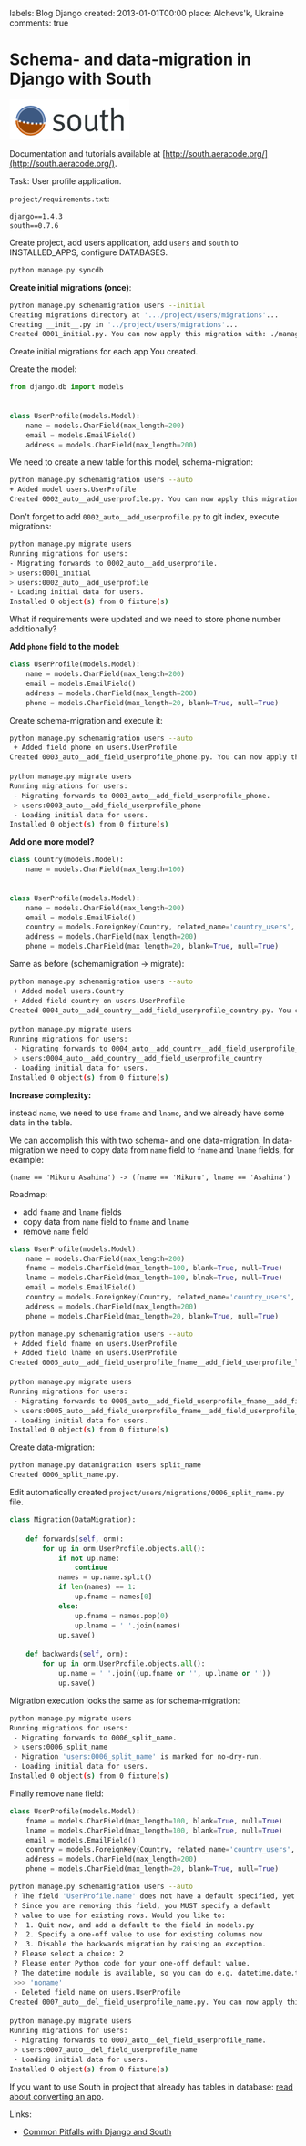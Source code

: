 labels: Blog
        Django
created: 2013-01-01T00:00
place: Alchevs'k, Ukraine
comments: true

# Schema- and data-migration in Django with South

![South](south_logo.png)

Documentation and tutorials available at [http://south.aeracode.org/](http://south.aeracode.org/).

Task: User profile application.

```project/requirements.txt```:
```text
django==1.4.3
south==0.7.6
```

Create project, add users application, add ```users``` and ```south``` to INSTALLED_APPS, configure DATABASES.
```bash
python manage.py syncdb
```

**Create initial migrations (once)**:
```bash
python manage.py schemamigration users --initial
Creating migrations directory at '.../project/users/migrations'...
Creating __init__.py in '../project/users/migrations'...
Created 0001_initial.py. You can now apply this migration with: ./manage.py migrate users
```

Create initial migrations for each app You created.

Create the model:
```python
from django.db import models


class UserProfile(models.Model):
    name = models.CharField(max_length=200)
    email = models.EmailField()
    address = models.CharField(max_length=200)
```

We need to create a new table for this model, schema-migration:
```bash
python manage.py schemamigration users --auto
+ Added model users.UserProfile
Created 0002_auto__add_userprofile.py. You can now apply this migration with: ./manage.py migrate users
```

Don't forget to add ```0002_auto__add_userprofile.py``` to git index, execute migrations:
```bash
python manage.py migrate users
Running migrations for users:
- Migrating forwards to 0002_auto__add_userprofile.
> users:0001_initial
> users:0002_auto__add_userprofile
- Loading initial data for users.
Installed 0 object(s) from 0 fixture(s)
```

What if requirements were updated and we need to store phone number additionally?

**Add `phone` field to the model:**
```python
class UserProfile(models.Model):
    name = models.CharField(max_length=200)
    email = models.EmailField()
    address = models.CharField(max_length=200)
    phone = models.CharField(max_length=20, blank=True, null=True)
```

Create schema-migration and execute it:
```bash
python manage.py schemamigration users --auto
 + Added field phone on users.UserProfile
Created 0003_auto__add_field_userprofile_phone.py. You can now apply this migration with: ./manage.py migrate users

python manage.py migrate users
Running migrations for users:
 - Migrating forwards to 0003_auto__add_field_userprofile_phone.
 > users:0003_auto__add_field_userprofile_phone
 - Loading initial data for users.
Installed 0 object(s) from 0 fixture(s)
```

**Add one more model?**

```python
class Country(models.Model):
    name = models.CharField(max_length=100)


class UserProfile(models.Model):
    name = models.CharField(max_length=200)
    email = models.EmailField()
    country = models.ForeignKey(Country, related_name='country_users', null=True)
    address = models.CharField(max_length=200)
    phone = models.CharField(max_length=20, blank=True, null=True)
```

Same as before (schemamigration -> migrate):
```bash
python manage.py schemamigration users --auto
 + Added model users.Country
 + Added field country on users.UserProfile
Created 0004_auto__add_country__add_field_userprofile_country.py. You can now apply this migration with: ./manage.py migrate users

python manage.py migrate users
Running migrations for users:
 - Migrating forwards to 0004_auto__add_country__add_field_userprofile_country.
 > users:0004_auto__add_country__add_field_userprofile_country
 - Loading initial data for users.
Installed 0 object(s) from 0 fixture(s)
```

**Increase complexity:**

instead ```name```, we need to use ```fname``` and ```lname```, and we already have some data in the table.

We can accomplish this with two schema- and one data-migration. In data-migration we need to copy data from ```name``` field to ```fname``` and ```lname``` fields, for example:
```text
(name == 'Mikuru Asahina') -> (fname == 'Mikuru', lname == 'Asahina')
```

Roadmap:

- add ```fname``` and ```lname``` fields
- copy data from ```name``` field to ```fname``` and ```lname```
- remove ```name``` field

```python
class UserProfile(models.Model):
    name = models.CharField(max_length=200)
    fname = models.CharField(max_length=100, blank=True, null=True)
    lname = models.CharField(max_length=100, blnak=True, null=True)
    email = models.EmailField()
    country = models.ForeignKey(Country, related_name='country_users', null=True)
    address = models.CharField(max_length=200)
    phone = models.CharField(max_length=20, blank=True, null=True)
```

```bash
python manage.py schemamigration users --auto
 + Added field fname on users.UserProfile
 + Added field lname on users.UserProfile
Created 0005_auto__add_field_userprofile_fname__add_field_userprofile_lname.py. You can now apply this migration with: ./manage.py migrate users

python manage.py migrate users
Running migrations for users:
 - Migrating forwards to 0005_auto__add_field_userprofile_fname__add_field_userprofile_lname.
 > users:0005_auto__add_field_userprofile_fname__add_field_userprofile_lname
 - Loading initial data for users.
Installed 0 object(s) from 0 fixture(s)
```

Create data-migration:
```bash
python manage.py datamigration users split_name
Created 0006_split_name.py.
```

Edit automatically created ```project/users/migrations/0006_split_name.py``` file.

```python
class Migration(DataMigration):

    def forwards(self, orm):
        for up in orm.UserProfile.objects.all():
            if not up.name:
                continue
            names = up.name.split()
            if len(names) == 1:
                up.fname = names[0]
            else:
                up.fname = names.pop(0)
                up.lname = ' '.join(names)
            up.save()

    def backwards(self, orm):
        for up in orm.UserProfile.objects.all():
            up.name = ' '.join((up.fname or '', up.lname or ''))
            up.save()
```

Migration execution looks the same as for schema-migration:
```bash
python manage.py migrate users
Running migrations for users:
 - Migrating forwards to 0006_split_name.
 > users:0006_split_name
 - Migration 'users:0006_split_name' is marked for no-dry-run.
 - Loading initial data for users.
Installed 0 object(s) from 0 fixture(s)
```

Finally remove ```name``` field:
```python
class UserProfile(models.Model):
    fname = models.CharField(max_length=100, blank=True, null=True)
    lname = models.CharField(max_length=100, blank=True, null=True)
    email = models.EmailField()
    country = models.ForeignKey(Country, related_name='country_users', null=True)
    address = models.CharField(max_length=200)
    phone = models.CharField(max_length=20, blank=True, null=True)
```

```bash
python manage.py schemamigration users --auto
 ? The field 'UserProfile.name' does not have a default specified, yet is NOT NULL.
 ? Since you are removing this field, you MUST specify a default
 ? value to use for existing rows. Would you like to:
 ?  1. Quit now, and add a default to the field in models.py
 ?  2. Specify a one-off value to use for existing columns now
 ?  3. Disable the backwards migration by raising an exception.
 ? Please select a choice: 2
 ? Please enter Python code for your one-off default value.
 ? The datetime module is available, so you can do e.g. datetime.date.today()
 >>> 'noname'
 - Deleted field name on users.UserProfile
Created 0007_auto__del_field_userprofile_name.py. You can now apply this migration with: ./manage.py migrate users

python manage.py migrate users
Running migrations for users:
 - Migrating forwards to 0007_auto__del_field_userprofile_name.
 > users:0007_auto__del_field_userprofile_name
 - Loading initial data for users.
Installed 0 object(s) from 0 fixture(s)
```

If you want to use South in project that already has tables in database: [read about converting an app](http://south.readthedocs.org/en/latest/convertinganapp.html#converting-an-app).

Links:

- [Common Pitfalls with Django and South](http://andrewingram.net/2012/dec/common-pitfalls-django-south/)

